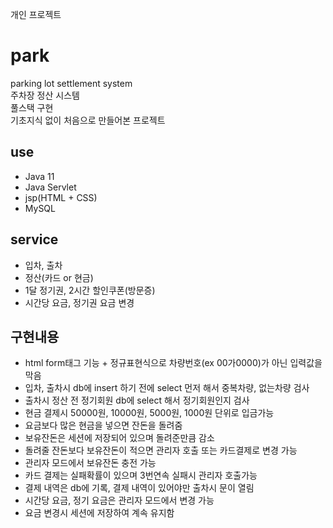 개인 프로젝트
# park
parking lot settlement system   
주차장 정산 시스템   
풀스택 구현   
기초지식 없이 처음으로 만들어본 프로젝트   

## use
- Java 11
- Java Servlet
- jsp(HTML + CSS)
- MySQL   
   
## service
- 입차, 출차
- 정산(카드 or 현금)
- 1달 정기권, 2시간 할인쿠폰(방문증)
- 시간당 요금, 정기권 요금 변경
   
## 구현내용
- html form태그 기능 + 정규표현식으로 차량번호(ex 00가0000)가 아닌 입력값을 막음
- 입차, 출차시 db에 insert 하기 전에 select 먼저 해서 중복차량, 없는차량 검사
- 출차시 정산 전 정기회원 db에 select 해서 정기회원인지 검사
- 현금 결제시 50000원, 10000원, 5000원, 1000원 단위로 입금가능
- 요금보다 많은 현금을 넣으면 잔돈을 돌려줌
- 보유잔돈은 세션에 저장되어 있으며 돌려준만큼 감소
- 돌려줄 잔돈보다 보유잔돈이 적으면 관리자 호출 또는 카드결제로 변경 가능
- 관리자 모드에서 보유잔돈 충전 가능
- 카드 결제는 실패확률이 있으며 3번연속 실패시 관리자 호출가능
- 결제 내역은 db에 기록, 결제 내역이 있어야만 출차시 문이 열림
- 시간당 요금, 정기 요금은 관리자 모드에서 변경 가능
- 요금 변경시 세션에 저장하여 계속 유지함
